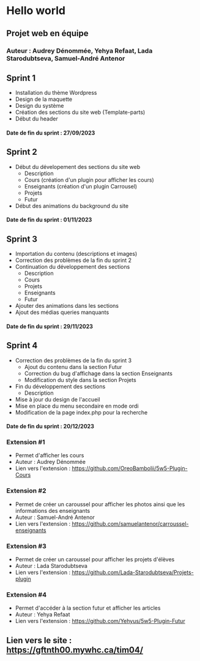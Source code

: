# Hello world
## Projet web en équipe
### Auteur : Audrey Dénommée, Yehya Refaat, Lada Starodubtseva, Samuel-André Antenor

## Sprint 1
* Installation du thème Wordpress
* Design de la maquette
* Design du système
* Création des sections du site web (Template-parts)
* Début du header
#### Date de fin du sprint : 27/09/2023

## Sprint 2
* Début du dévelopement des sections du site web
  - Description
  - Cours (création d'un plugin pour afficher les cours)
  - Enseignants (création d'un plugin Carrousel)
  - Projets
  - Futur
* Début des animations du background du site
#### Date de fin du sprint : 01/11/2023

## Sprint 3
* Importation du contenu (descriptions et images)
* Correction des problèmes de la fin du sprint 2
* Continuation du développement des sections
  - Description
  - Cours
  - Projets
  - Enseignants
  - Futur
* Ajouter des animations dans les sections
* Ajout des médias queries manquants
#### Date de fin du sprint : 29/11/2023

## Sprint 4
* Correction des problèmes de la fin du sprint 3
  - Ajout du contenu dans la section Futur
  - Correction du bug d'affichage dans la section Enseignants
  - Modification du style dans la section Projets
* Fin du développement des sections
  - Description
* Mise à jour du design de l'accueil
* Mise en place du menu secondaire en mode ordi
* Modification de la page index.php pour la recherche
#### Date de fin du sprint : 20/12/2023

### Extension #1
* Permet d'afficher les cours
* Auteur : Audrey Dénommée
* Lien vers l'extension : https://github.com/OreoBambolii/5w5-Plugin-Cours

### Extension #2
* Permet de créer un caroussel pour afficher les photos ainsi que les informations des enseignants
* Auteur : Samuel-André Antenor
* Lien vers l'extension : https://github.com/samuelantenor/carroussel-enseignants

### Extension #3
* Permet de créer un caroussel pour afficher les projets d'élèves
* Auteur : Lada Starodubtseva
* Lien vers l'extension : https://github.com/Lada-Starodubtseva/Projets-plugin

### Extension #4
* Permet d'accéder à la section futur et afficher les articles
* Auteur : Yehya Refaat
* Lien vers l'extension : https://github.com/Yehyus/5w5-Plugin-Futur

## Lien vers le site : https://gftnth00.mywhc.ca/tim04/

